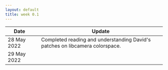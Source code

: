 ```yaml
---
layout: default
title: week 0.1
---
```


Date|   |Update
| ----------|----|-------------|
28 May 2022 || Completed reading and understanding David's patches on libcamera colorspace.
29 May 2022 ||

